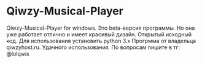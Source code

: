 # Qiwzy-Musical-Player
Qiwzy-Musical-Player for windows. Это beta-версия программы. Но она уже работает отлично и имеет красивый дизайн. 
Открытый исходный код. Для использования установить python 3.x
Прогрмма от владельца qiwzyhost.ru. Удачного использования. По вопросам пишите в тг: @lolqwix
